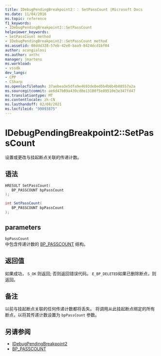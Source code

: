 ```yaml
---
title: IDebugPendingBreakpoint2：： SetPassCount |Microsoft Docs
ms.date: 11/04/2016
ms.topic: reference
f1_keywords:
- IDebugPendingBreakpoint2::SetPassCount
helpviewer_keywords:
- SetPassCount method
- IDebugPendingBreakpoint2::SetPassCount method
ms.assetid: 08ddd328-57eb-42e0-baa9-8424dcd1bf04
author: acangialosi
ms.author: anthc
manager: jmartens
ms.workload:
- vssdk
dev_langs:
- CPP
- CSharp
ms.openlocfilehash: 37aebea3e5dfa9e4693de8ed5b4b6b4b08557a2a
ms.sourcegitcommit: ae6d47b09a439cd0e13180f5e89510e3e347fd47
ms.translationtype: MT
ms.contentlocale: zh-CN
ms.lasthandoff: 02/08/2021
ms.locfileid: "99893875"
---
```

# <a name="idebugpendingbreakpoint2setpasscount"></a>IDebugPendingBreakpoint2::SetPassCount
设置或更改与挂起断点关联的传递计数。

## <a name="syntax"></a>语法

```cpp
HRESULT SetPassCount( 
   BP_PASSCOUNT bpPassCount
);
```

```csharp
int SetPassCount( 
   BP_PASSCOUNT bpPassCount
);
```

## <a name="parameters"></a>parameters
`bpPassCount`\
中包含传递计数的 [BP_PASSCOUNT](../../../extensibility/debugger/reference/bp-passcount.md) 结构。

## <a name="return-value"></a>返回值
 如果成功， `S_OK` 则返回; 否则返回错误代码。 `E_BP_DELETED`如果已删除断点，则返回。

## <a name="remarks"></a>备注
 以前与挂起断点关联的任何传递计数都将丢失。 将调用从此挂起断点绑定的所有断点，以将其传递计数设置为 `bpPassCount` 参数。

## <a name="see-also"></a>另请参阅
- [IDebugPendingBreakpoint2](../../../extensibility/debugger/reference/idebugpendingbreakpoint2.md)
- [BP_PASSCOUNT](../../../extensibility/debugger/reference/bp-passcount.md)

